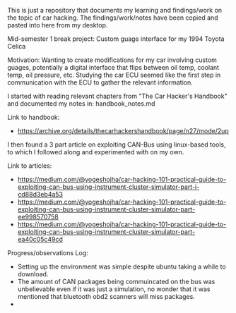 This is just a repository that documents my learning and findings/work on the topic of car hacking. The findings/work/notes have been copied and pasted into here from my desktop.

Mid-semester 1 break project: Custom guage interface for my 1994 Toyota Celica

Motivation: Wanting to create modifications for my car involving custom guages, potentially a digital interface that flips between oil temp, coolant temp, oil pressure, etc. Studying the car ECU seemed like the first step in communication with the ECU to gather the relevant information.

I started with reading relevant chapters from "The Car Hacker's Handbook" and documented my notes in: handbook_notes.md

Link to handbook:
- https://archive.org/details/thecarhackershandbook/page/n27/mode/2up

I then found a 3 part article on exploiting CAN-Bus using linux-based tools, to which I followed along and experimented with on my own.

Link to articles:
- https://medium.com/@yogeshojha/car-hacking-101-practical-guide-to-exploiting-can-bus-using-instrument-cluster-simulator-part-i-cd88d3eb4a53
- https://medium.com/@yogeshojha/car-hacking-101-practical-guide-to-exploiting-can-bus-using-instrument-cluster-simulator-part-ee998570758
- https://medium.com/@yogeshojha/car-hacking-101-practical-guide-to-exploiting-can-bus-using-instrument-cluster-simulator-part-ea40c05c49cd

Progress/observations Log:
- Setting up the environment was simple despite ubuntu taking a while to download.
- The amount of CAN packages being commuincated on the bus was unbelievable even if it was just a simulation, no wonder that it was mentioned that bluetooth obd2 scanners will miss packages. 
- 


